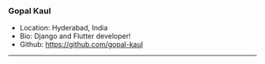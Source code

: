 ### Gopal Kaul
- Location: Hyderabad, India
- Bio: Django and Flutter developer!
- Github: https://github.com/gopal-kaul
***
